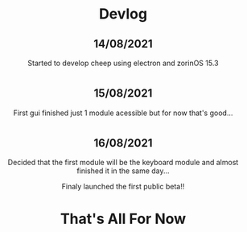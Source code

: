 <h1 align="center">Devlog</h1>

<h2 align="center">14/08/2021</h2>

<p align="center">Started to develop cheep using electron and zorinOS 15.3</p>

#

<h2 align="center">15/08/2021</h2>

<p align="center">First gui finished just 1 module acessible but for now that's good...</p>

#

<h2 align="center">16/08/2021</h2>

<p align="center">Decided that the first module will be the keyboard module and almost finished it in the same day...</p>

<p align="center">Finaly launched the first public beta!!</p>

#

<h1 align="center">That's All For Now</h1>